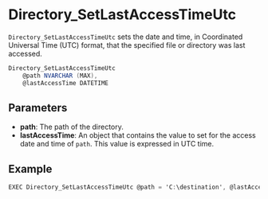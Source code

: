 # Directory_SetLastAccessTimeUtc

`Directory_SetLastAccessTimeUtc` sets the date and time, in Coordinated Universal Time (UTC) format, that the specified file or directory was last accessed.

```csharp
Directory_SetLastAccessTimeUtc 
	@path NVARCHAR (MAX),
	@lastAccessTime DATETIME
```

## Parameters

 - **path**: The path of the directory.
 - **lastAccessTime**: An object that contains the value to set for the access date and time of `path`. This value is expressed in UTC time.

## Example

```csharp
EXEC Directory_SetLastAccessTimeUtc @path = 'C:\destination', @lastAccessTime = '2018-12-05 8:00:00 AM'
```

